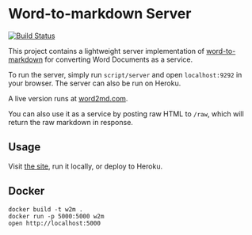 # Word-to-markdown Server

[![Build Status](https://travis-ci.org/benbalter/word-to-markdown-server.svg?branch=master)](https://travis-ci.org/benbalter/word-to-markdown-server)

This project contains a lightweight server implementation of [word-to-markdown](https://github.com/benbalter/word-to-markdown) for converting Word Documents as a service.

To run the server, simply run `script/server` and open `localhost:9292` in your browser. The server can also be run on Heroku.

A live version runs at [word2md.com](https://word2md.com).

You can also use it as a service by posting raw HTML to `/raw`, which will return the raw markdown in response.

## Usage

  Visit [the site](https://word2md.com), run it locally, or deploy to Heroku.

## Docker

```
docker build -t w2m .
docker run -p 5000:5000 w2m
open http://localhost:5000
```
